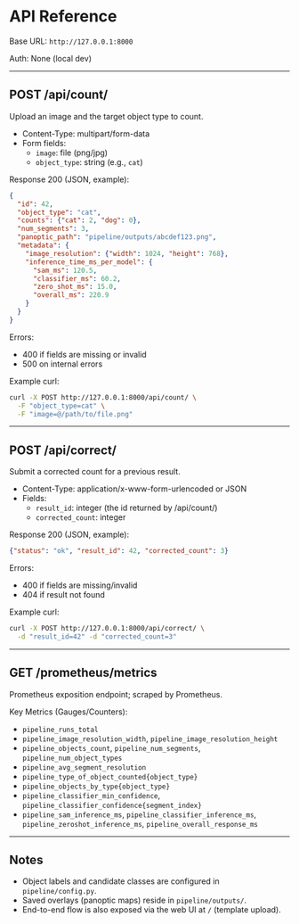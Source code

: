 # API Reference

Base URL: `http://127.0.0.1:8000`

Auth: None (local dev)

---

## POST /api/count/
Upload an image and the target object type to count.

- Content-Type: multipart/form-data
- Form fields:
  - `image`: file (png/jpg)
  - `object_type`: string (e.g., `cat`)

Response 200 (JSON, example):
```json
{
  "id": 42,
  "object_type": "cat",
  "counts": {"cat": 2, "dog": 0},
  "num_segments": 3,
  "panoptic_path": "pipeline/outputs/abcdef123.png",
  "metadata": {
    "image_resolution": {"width": 1024, "height": 768},
    "inference_time_ms_per_model": {
      "sam_ms": 120.5,
      "classifier_ms": 60.2,
      "zero_shot_ms": 15.0,
      "overall_ms": 220.9
    }
  }
}
```

Errors:
- 400 if fields are missing or invalid
- 500 on internal errors

Example curl:
```bash
curl -X POST http://127.0.0.1:8000/api/count/ \
  -F "object_type=cat" \
  -F "image=@/path/to/file.png"
```

---

## POST /api/correct/
Submit a corrected count for a previous result.

- Content-Type: application/x-www-form-urlencoded or JSON
- Fields:
  - `result_id`: integer (the id returned by /api/count/)
  - `corrected_count`: integer

Response 200 (JSON, example):
```json
{"status": "ok", "result_id": 42, "corrected_count": 3}
```

Errors:
- 400 if fields are missing/invalid
- 404 if result not found

Example curl:
```bash
curl -X POST http://127.0.0.1:8000/api/correct/ \
  -d "result_id=42" -d "corrected_count=3"
```

---

## GET /prometheus/metrics
Prometheus exposition endpoint; scraped by Prometheus.

Key Metrics (Gauges/Counters):
- `pipeline_runs_total`
- `pipeline_image_resolution_width`, `pipeline_image_resolution_height`
- `pipeline_objects_count`, `pipeline_num_segments`, `pipeline_num_object_types`
- `pipeline_avg_segment_resolution`
- `pipeline_type_of_object_counted{object_type}`
- `pipeline_objects_by_type{object_type}`
- `pipeline_classifier_min_confidence`, `pipeline_classifier_confidence{segment_index}`
- `pipeline_sam_inference_ms`, `pipeline_classifier_inference_ms`, `pipeline_zeroshot_inference_ms`, `pipeline_overall_response_ms`

---

## Notes
- Object labels and candidate classes are configured in `pipeline/config.py`.
- Saved overlays (panoptic maps) reside in `pipeline/outputs/`.
- End-to-end flow is also exposed via the web UI at `/` (template upload).
